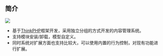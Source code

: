## 简介

![](http://ww1.sinaimg.cn/mw690/6ee3e8b3gw1f6xs9tno5nj21hc0m8qdi.jpg)

* 基于[ThinkPHP](http://www.thinkphp.cn)框架开发，采用独立分组的方式开发的内容管理系统。
* 支持模块安装/卸载，模型自定义。
* 同时系统对扩展方面也支持比较大，可以使用内置的行为控制，对现有功能进行扩展。